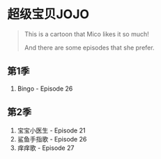 # 超级宝贝JOJO

> This is a cartoon that Mico likes it so much!
> 
> And there are some episodes that she prefer.

## 第1季

1. Bingo - Episode 26

## 第2季

1. 宝宝小医生 - Episode 21
2. 鲨鱼手指歌 - Episode 26
3. 痒痒歌 - Episode 27